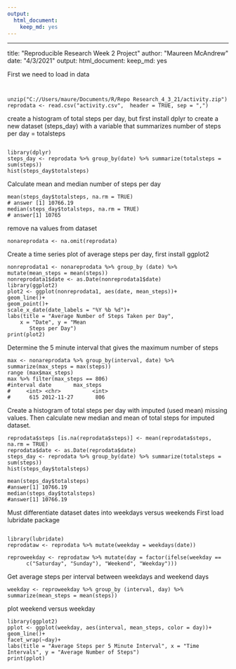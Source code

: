 ```yaml
---
output: 
  html_document: 
    keep_md: yes
---
```

---
title: "Reproducible Research Week 2 Project"
author: "Maureen McAndrew"
date: "4/3/2021"
output: 
  html_document: 
    keep_md: yes
    
    
    

First we need to load in data 

```read_data
 
 
unzip("C://Users/maure/Documents/R/Repo Research_4_3_21/activity.zip")
reprodata <- read.csv("activity.csv",  header = TRUE, sep = ",")
```
create a histogram of total steps per day, but first install dplyr to create
a new dataset (steps_day) with a variable that summarizes number of steps per 
day = totalsteps

```create_hist

library(dplyr)
steps_day <- reprodata %>% group_by(date) %>% summarize(totalsteps = sum(steps))
hist(steps_day$totalsteps)
```
Calculate mean and median number of steps per day

```mean_median_steps_day
mean(steps_day$totalsteps, na.rm = TRUE)
# answer [1] 10766.19
median(steps_day$totalsteps, na.rm = TRUE)
# answer[1] 10765
```
remove na values from dataset

```remove_na
nonareprodata <- na.omit(reprodata)
```
Create a time series plot of average steps per day, first install ggplot2 

```create_plot_mean_steps_day
nonreprodata1 <- nonareprodata %>% group_by (date) %>% mutate(mean_steps = mean(steps))
nonreprodata1$date <- as.Date(nonreprodata1$date)
library(ggplot2)
plot2 <- ggplot(nonreprodata1, aes(date, mean_steps))+
geom_line()+
geom_point()+
scale_x_date(date_labels = "%Y %b %d")+
labs(title = "Average Number of Steps Taken per Day", 
    x = "Date", y = "Mean 
       Steps per Day")
print(plot2)
```
Determine the 5 minute interval that gives the maximum number of steps

```5_min_interval_max
max <- nonareprodata %>% group_by(interval, date) %>% summarize(max_steps = max(steps))
range (max$max_steps)
max %>% filter(max_steps == 806)
#interval date       max_steps
#     <int> <chr>          <int>
#      615 2012-11-27       806
```
Create a histogram of total steps per day with imputed (used mean) missing 
values. Then calculate new median and mean of total steps for imputed dataset.

```create_hist_imputed
reprodata$steps [is.na(reprodata$steps)] <- mean(reprodata$steps, na.rm = TRUE)
reprodata$date <- as.Date(reprodata$date)
steps_day <- reprodata %>% group_by(date) %>% summarize(totalsteps = sum(steps))
hist(steps_day$totalsteps)

mean(steps_day$totalsteps)
#answer[1] 10766.19
median(steps_day$totalsteps)
#answer[1] 10766.19
```
Must differentiate dataset dates into weekdays versus weekends
First load lubridate package

```separate_weekend_weekday

library(lubridate)
reprodataw <- reprodata %>% mutate(weekday = weekdays(date))

reproweekday <- reprodataw %>% mutate(day = factor(ifelse(weekday == 
      c("Saturday", "Sunday"), "Weekend", "Weekday")))
```
Get average steps per interval between weekdays and weekend days

```weekend_weekday
weekday <- reproweekday %>% group_by (interval, day) %>% summarize(mean_steps = mean(steps))
```
plot weekend versus weekday 

```create_plot
library(ggplot2)
pplot <- ggplot(weekday, aes(interval, mean_steps, color = day))+
geom_line()+
facet_wrap(~day)+
labs(title = "Average Steps per 5 Minute Interval", x = "Time Intervals", y = "Average Number of Steps")
print(pplot)
```
